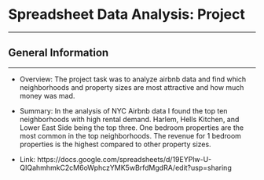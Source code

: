 <h1>Spreadsheet Data Analysis: Project</h1>
<hr><h2>General Information</h2>
<hr><ul>
<li>Overview:
The project task was to analyze airbnb data and find which neighborhoods and property sizes are most attractive and how much money was mad.</li>
</ul><ul>
<li>Summary:
In the analysis of NYC Airbnb data I found the top ten neighborhoods with high rental demand. Harlem, Hells Kitchen, and Lower East Side being the top three. One bedroom properties are the most common in the top neighborhoods. The revenue for 1 bedroom properties is the highest compared to other property sizes.</li>
</ul><ul>
<li>Link: https://docs.google.com/spreadsheets/d/19EYPlw-U-QIQahmhmkC2cM6oWphczYMK5wBrfdMgdRA/edit?usp=sharing</li>
</ul>